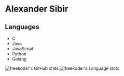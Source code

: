 # Alexander Sibir

## Languages
* C
* Java
* JavaScript
* Python
* Golang

![freekoder's GitHub stats](https://github-readme-stats.vercel.app/api?username=freekoder&show_icons=true&theme=dracula)
![freekoder'a Language stats](https://github-readme-stats.vercel.app/api/top-langs/?username=freekoder&hide=html&theme=dracula&hide_border=true)
